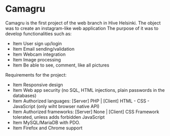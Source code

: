 # Camagru

Camagru is the first project of the web branch in Hive Helsinki.
The object was to create an instagram-like web application
The purpose of it was to develop functionalities such as:	
* Item User sign up/login
* Item Email sending/validation
* Item Webcam integration
* Item Image processing
* Item Be able to see, comment, like all pictures


Requirements for the project:
* Item Responsive design
* Item Web app security (no SQL, HTML injections, plain passwords in the databases)
* Item Authorized languages: [Server] PHP | [Client] HTML - CSS - JavaScript (only wiht browser native API)
* Item Authorized frameworks: [Server] None | [Client] CSS Framework tolerated, unless adds forbidden JavaScript
* Item MySQL/MariaDB with PDO.
* Item Firefox and Chrome support
